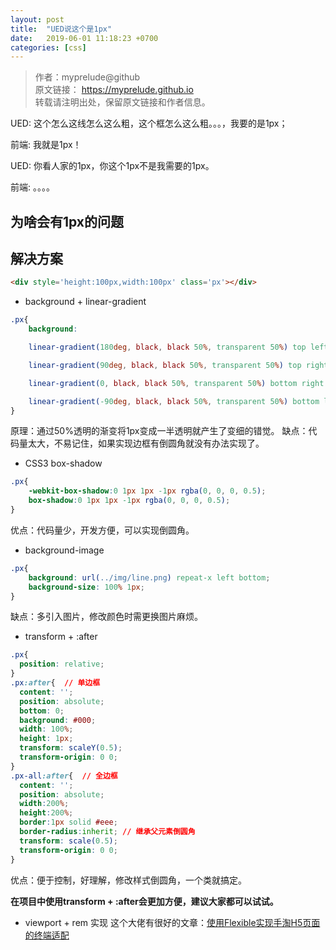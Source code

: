 ```yaml
---
layout: post
title:  "UED说这个是1px"
date:   2019-06-01 11:18:23 +0700
categories: [css]
---
```

>作者：myprelude@github  
原文链接： https://myprelude.github.io       
转载请注明出处，保留原文链接和作者信息。

UED: 这个怎么这线怎么这么粗，这个框怎么这么粗。。。，我要的是1px；

前端: 我就是1px！

UED: 你看人家的1px，你这个1px不是我需要的1px。

前端: 。。。。

## 为啥会有1px的问题

## 解决方案

```html
<div style='height:100px,width:100px' class='px'></div>
```

* background + linear-gradient

```css
.px{
    background:

    linear-gradient(180deg, black, black 50%, transparent 50%) top left / 100% 1px no-repeat,

    linear-gradient(90deg, black, black 50%, transparent 50%) top right / 1px 100% no-repeat,

    linear-gradient(0, black, black 50%, transparent 50%) bottom right / 100% 1px no-repeat,

    linear-gradient(-90deg, black, black 50%, transparent 50%) bottom left / 1px 100% no-repeat;
}
```

原理：通过50%透明的渐变将1px变成一半透明就产生了变细的错觉。
缺点：代码量太大，不易记住，如果实现边框有倒圆角就没有办法实现了。

* CSS3 box-shadow

```css
.px{
    -webkit-box-shadow:0 1px 1px -1px rgba(0, 0, 0, 0.5);
    box-shadow:0 1px 1px -1px rgba(0, 0, 0, 0.5);
}
```

优点：代码量少，开发方便，可以实现倒圆角。

* background-image

```css
.px{
    background: url(../img/line.png) repeat-x left bottom;
    background-size: 100% 1px;
}
```
缺点：多引入图片，修改颜色时需更换图片麻烦。

* transform + :after

```css
.px{
  position: relative;
}
.px:after{  // 单边框
  content: '';
  position: absolute;
  bottom: 0;
  background: #000;
  width: 100%;
  height: 1px;
  transform: scaleY(0.5);
  transform-origin: 0 0;
}
.px-all:after{  // 全边框
  content: '';
  position: absolute;
  width:200%;
  height:200%;
  border:1px solid #eee;
  border-radius:inherit; // 继承父元素倒圆角
  transform: scale(0.5);
  transform-origin: 0 0;
}
```
优点：便于控制，好理解，修改样式倒圆角，一个类就搞定。

**在项目中使用transform + :after会更加方便，建议大家都可以试试。**

* viewport + rem 实现
这个大佬有很好的文章：[使用Flexible实现手淘H5页面的终端适配](https://github.com/amfe/article/issues/17)